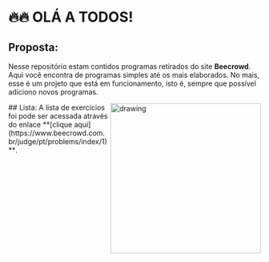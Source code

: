 # 🔥🔥 OLÁ A TODOS! 

## Proposta:

Nesse repositório estam contidos programas retirados do site **Beecrowd**. Aqui você encontra de 
programas simples até os mais elaborados. No mais, esse é um projeto que está em funcionamento, 
isto é, sempre que possível adiciono novos programas.   

<img src="https://external-content.duckduckgo.com/iu/?u=https%3A%2F%2Forig00.deviantart.net%2Fb39d%2Ff%2F2015%2F217%2F5%2Fe%2Fgear_gif_by_zero_the_noob_artis-d94baao.gif&f=1&nofb=1&ipt=057462a214ba1bf5f78f6a9fce8da9a9c5a6910178bd142be30794a7356ecba6&ipo=images" img align="right" alt="drawing" style="width:300px;"/>
## Lista:
A lista de exercícios foi pode ser acessada através do enlace **[clique aqui](https://www.beecrowd.com.br/judge/pt/problems/index/1)**.
